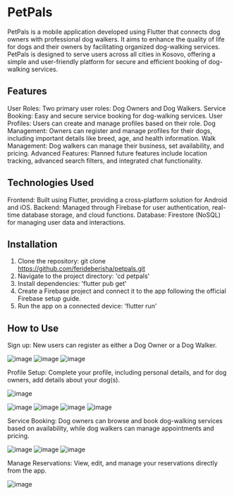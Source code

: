 # PetPals
 
PetPals is a mobile application developed using Flutter that connects dog owners with professional dog walkers. It aims to enhance the quality of life for dogs and their owners by facilitating organized dog-walking services. PetPals is designed to serve users across all cities in Kosovo, offering a simple and user-friendly platform for secure and efficient booking of dog-walking services.

## Features
User Roles: Two primary user roles: Dog Owners and Dog Walkers.
Service Booking: Easy and secure service booking for dog-walking services.
User Profiles: Users can create and manage profiles based on their role.
Dog Management: Owners can register and manage profiles for their dogs, including important details like breed, age, and health information.
Walk Management: Dog walkers can manage their business, set availability, and pricing.
Advanced Features: Planned future features include location tracking, advanced search filters, and integrated chat functionality.

## Technologies Used
Frontend: Built using Flutter, providing a cross-platform solution for Android and iOS.
Backend: Managed through Firebase for user authentication, real-time database storage, and cloud functions.
Database: Firestore (NoSQL) for managing user data and interactions.

## Installation
1. Clone the repository:
git clone https://github.com/ferideberisha/petpals.git
2. Navigate to the project directory: 'cd petpals'
3. Install dependencies: 'flutter pub get'
4. Create a Firebase project and connect it to the app following the official Firebase setup guide.
5. Run the app on a connected device: 'flutter run'

## How to Use
Sign up: New users can register as either a Dog Owner or a Dog Walker.

![image](https://github.com/user-attachments/assets/a98f20ca-a75e-402b-b27c-3952eb49c8f4) 
![image](https://github.com/user-attachments/assets/45172cab-121c-406b-9a8c-8450354ebc9a)
![image](https://github.com/user-attachments/assets/99f7efb0-b3da-4e37-be43-133afce0c3f9)

Profile Setup: Complete your profile, including personal details, and for dog owners, add details about your dog(s).

![image](https://github.com/user-attachments/assets/35a1caa6-cfab-4ede-a919-c34669cffd74)

![image](https://github.com/user-attachments/assets/38c9fe0d-aa9a-46ae-a941-d47b68d222a8)
![image](https://github.com/user-attachments/assets/e29ecda7-50c1-40b2-a011-c9cad7e48df2)
![image](https://github.com/user-attachments/assets/af8af862-b792-4d50-94e7-29562ca61b1c)
![image](https://github.com/user-attachments/assets/a0b933c5-53d8-4c2c-9a69-1e6e6c3b883d)



Service Booking: Dog owners can browse and book dog-walking services based on availability, while dog walkers can manage appointments and pricing.

![image](https://github.com/user-attachments/assets/fc021559-8d4b-4089-a7c1-64212a34080a)
![image](https://github.com/user-attachments/assets/5617552d-cbc3-4819-938a-a5bf8c415e3f)
![image](https://github.com/user-attachments/assets/b5abf9e5-3316-4b53-bff8-97be1a606345)


Manage Reservations: View, edit, and manage your reservations directly from the app.

![image](https://github.com/user-attachments/assets/337d36d8-9566-4034-939e-baf115782598)
